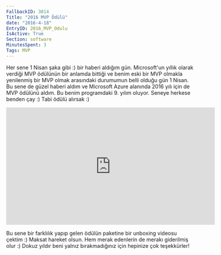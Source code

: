 ```yaml
---
FallbackID: 3014
Title: "2016 MVP Ödülü"
date: "2016-4-18"
EntryID: 2016_MVP_Odulu
IsActive: True
Section: software
MinutesSpent: 3
Tags: MVP
---
```

Her sene 1 Nisan şaka gibi :) bir haberi aldığım gün. Microsoft'un yıllık olarak verdiği MVP ödülünün bir anlamda bittiği ve benim eski bir MVP olmakla yenilenmiş bir MVP olmak arasındaki durumumun belli olduğu gün 1 Nisan. Bu sene de güzel haberi aldım ve Microsoft Azure alanında 2016 yılı için de MVP ödülünü aldım. Bu benim programdaki 9. yılım oluyor. Seneye herkese benden çay :) Tabi ödülü alırsak :)

<iframe width="560" height="315" src="https://www.youtube.com/embed/nfWL1SwF850" frameborder="0" allowfullscreen></iframe>

Bu sene bir farklılık yapıp gelen ödülün paketine bir unboxing videosu çektim :) Maksat hareket olsun. Hem merak edenlerin de merakı giderilmiş olur :) Dokuz yıldır beni yalnız bırakmadığınız için hepinize çok teşekkürler!
